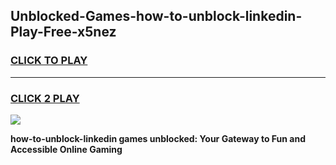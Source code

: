 
## Unblocked-Games-how-to-unblock-linkedin-Play-Free-x5nez
<h3>
<a href="https://premium76.site?title=how-to-unblock-linkedin&ref=12A">CLICK TO PLAY</a></h3>
<hr>

<h3>
<a href="https://premium76.site?title=how-to-unblock-linkedin&ref=12A">CLICK 2 PLAY</a>
  
</h3>

<a href="https://premium76.site?title=how-to-unblock-linkedin&ref=12A"><img src="https://clearcache.store/games.png"></a>


**how-to-unblock-linkedin games unblocked: Your Gateway to Fun and Accessible Online Gaming**
